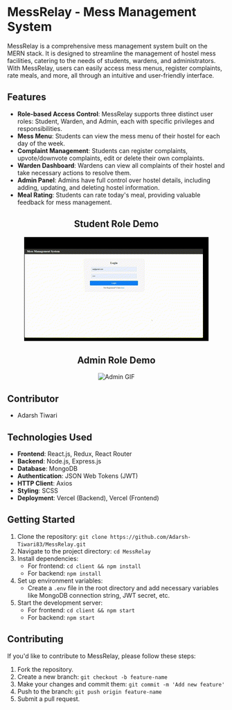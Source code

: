 # MessRelay - Mess Management System

MessRelay is a comprehensive mess management system built on the MERN stack. It is designed to streamline the management of hostel mess facilities, catering to the needs of students, wardens, and administrators. With MessRelay, users can easily access mess menus, register complaints, rate meals, and more, all through an intuitive and user-friendly interface.

## Features

- **Role-based Access Control**: MessRelay supports three distinct user roles: Student, Warden, and Admin, each with specific privileges and responsibilities.
- **Mess Menu**: Students can view the mess menu of their hostel for each day of the week.
- **Complaint Management**: Students can register complaints, upvote/downvote complaints, edit or delete their own complaints.
- **Warden Dashboard**: Wardens can view all complaints of their hostel and take necessary actions to resolve them.
- **Admin Panel**: Admins have full control over hostel details, including adding, updating, and deleting hostel information.
- **Meal Rating**: Students can rate today's meal, providing valuable feedback for mess management.


<h2 style="text-align: center;">Student Role Demo</h2>
<p align="center">
  <img src="https://github.com/Adarsh-Tiwari83/MessRelay/blob/master/assets/Student.gif" alt="Student GIF">
</p>

<h2 style="text-align: center;">Admin Role Demo</h2>
<p align="center">
  <img src="https://github.com/Adarsh-Tiwari83/MessRelay/blob/master/assets/Admin.gif" alt="Admin GIF">
</p>


## Contributor

- Adarsh Tiwari

## Technologies Used

- **Frontend**: React.js, Redux, React Router
- **Backend**: Node.js, Express.js
- **Database**: MongoDB
- **Authentication**: JSON Web Tokens (JWT)
- **HTTP Client**: Axios
- **Styling**: SCSS
- **Deployment**: Vercel (Backend), Vercel (Frontend)

## Getting Started

1. Clone the repository: `git clone https://github.com/Adarsh-Tiwari83/MessRelay.git`
2. Navigate to the project directory: `cd MessRelay`
3. Install dependencies:
   - For frontend: `cd client && npm install`
   - For backend: `npm install`
4. Set up environment variables:
   - Create a `.env` file in the root directory and add necessary variables like MongoDB connection string, JWT secret, etc.
5. Start the development server:
   - For frontend: `cd client && npm start`
   - For backend: `npm start`

## Contributing

If you'd like to contribute to MessRelay, please follow these steps:

1. Fork the repository.
2. Create a new branch: `git checkout -b feature-name`
3. Make your changes and commit them: `git commit -m 'Add new feature'`
4. Push to the branch: `git push origin feature-name`
5. Submit a pull request.
